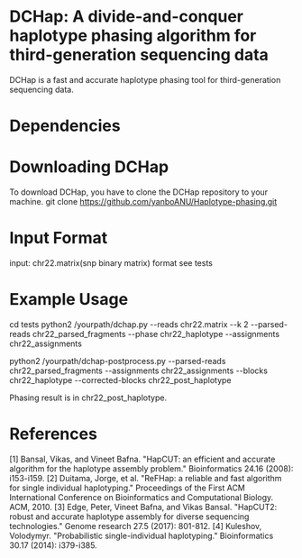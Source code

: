 # DCHap: A divide-and-conquer haplotype phasing algorithm for third-generation sequencing data

DCHap is a fast and accurate haplotype phasing tool for third-generation sequencing data.

# Dependencies


# Downloading DCHap

To download DCHap, you have to clone the DCHap repository to your machine.
git clone https://github.com/yanboANU/Haplotype-phasing.git

# Input Format
input: chr22.matrix(snp binary matrix) format see tests


# Example Usage

cd tests
python2 /yourpath/dchap.py  --reads chr22.matrix --k 2 --parsed-reads chr22_parsed_fragments --phase chr22_haplotype --assignments chr22_assignments

python2 /yourpath/dchap-postprocess.py --parsed-reads chr22_parsed_fragments --assignments chr22_assignments --blocks chr22_haplotype --corrected-blocks chr22_post_haplotype


Phasing result is in chr22_post_haplotype.

# References
[1] Bansal, Vikas, and Vineet Bafna. "HapCUT: an efficient and accurate algorithm for the haplotype assembly problem." Bioinformatics 24.16 (2008): i153-i159.
[2] Duitama, Jorge, et al. "ReFHap: a reliable and fast algorithm for single individual haplotyping." Proceedings of the First ACM International Conference on Bioinformatics and Computational Biology. ACM, 2010.
[3] Edge, Peter, Vineet Bafna, and Vikas Bansal. "HapCUT2: robust and accurate haplotype assembly for diverse sequencing technologies." Genome research 27.5 (2017): 801-812.
[4] Kuleshov, Volodymyr. "Probabilistic single-individual haplotyping." Bioinformatics 30.17 (2014): i379-i385.
